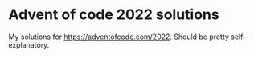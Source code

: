 # Advent of code 2022 solutions
My solutions for https://adventofcode.com/2022.
Should be pretty self-explanatory.
